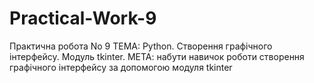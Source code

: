 # Practical-Work-9
Практична робота No 9 ТЕМА: Python. Створення графічного інтерфейсу. Модуль tkinter. МЕТА: набути навичок роботи створення графічного інтерфейсу за допомогою модуля tkinter
